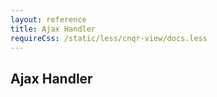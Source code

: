 ```yaml
---
layout: reference
title: Ajax Handler
requireCss: /static/less/cnqr-view/docs.less
---
```


## Ajax Handler ##
